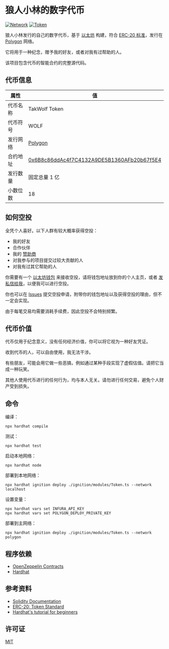 # 狼人小林的数字代币

[![Network](https://img.shields.io/badge/network-Polygon-773EF0)](https://polygon.technology)
[![Token](https://img.shields.io/badge/token-WOLF-orange)](https://polygonscan.com/token/0x6B8c86ddAc4f7C4132A9DE5B1360AFb20b67f5E4)

狼人小林发行的自己的数字代币，基于 [以太坊](https://ethereum.org) 构建，符合 [ERC-20 标准](https://eips.ethereum.org/EIPS/eip-20)，发行在 [Polygon](https://polygon.technology) 网络。

它将用于一种纪念，赠予我的好友，或者对我有过帮助的人。

该项目包含代币的智能合约的完整源代码。

## 代币信息

| 属性 | 值 |
|---|---|
| 代币名称 | TakWolf Token |
| 代币符号 | WOLF |
| 发行网络 | [Polygon](https://polygon.technology) |
| 合约地址 | [0x6B8c86ddAc4f7C4132A9DE5B1360AFb20b67f5E4](https://polygonscan.com/token/0x6B8c86ddAc4f7C4132A9DE5B1360AFb20b67f5E4) |
| 发行数量 | 固定总量 1 亿 |
| 小数位数 | 18 |

## 如何空投

全凭个人喜好。以下人群有较大概率获得空投：

- 我的好友
- 合作伙伴
- 我的 [赞助商](https://github.com/TakWolf/TakWolf/blob/master/sponsors.md)
- 对我参与的项目提交过较大贡献的人
- 对我有过其它帮助的人

你需要有一个 [以太坊钱包](https://ethereum.org/zh/wallets/) 来接收空投，请将钱包地址放到你的个人主页，或者 [发私信给我](https://github.com/TakWolf#%E5%85%B3%E6%B3%A8%E6%88%91)，以便我可以进行空投。

你也可以在 [Issues](https://github.com/TakWolf/takwolf-token/issues) 提交空投申请，附带你的钱包地址以及获得空投的理由，但不一定会实现。

由于每笔交易均需要消耗手续费，因此空投不会特别频繁。

## 代币价值

代币仅用于纪念意义，没有任何经济价值，你可以将它视为一种好友凭证。

收到代币的人，可以自由使用，我无法干涉。

有些朋友，可能会用它做一些恶搞，例如通过某种手段实现了虚假估值。请把它当成一种玩笑。

其他人使用代币进行的任何行为，均与本人无关。请勿进行任何交易，避免个人财产受到损失。

## 命令

编译：

```shell
npx hardhat compile
```

测试：

```shell
npx hardhat test
```

启动本地网络：

```shell
npx hardhat node
```

部署到本地网络：

```shell
npx hardhat ignition deploy ./ignition/modules/Token.ts --network localhost
```

设置变量：

```shell
npx hardhat vars set INFURA_API_KEY
npx hardhat vars set POLYGON_DEPLOY_PRIVATE_KEY
```

部署到主网络：

```shell
npx hardhat ignition deploy ./ignition/modules/Token.ts --network polygon
```

## 程序依赖

- [OpenZeppelin Contracts](https://github.com/OpenZeppelin/openzeppelin-contracts)
- [Hardhat](https://github.com/NomicFoundation/hardhat)

## 参考资料

- [Solidity Documentation](https://docs.soliditylang.org/zh-cn/latest/)
- [ERC-20: Token Standard](https://eips.ethereum.org/EIPS/eip-20)
- [Hardhat's tutorial for beginners](https://hardhat.org/tutorial)

## 许可证

[MIT](LICENSE)
